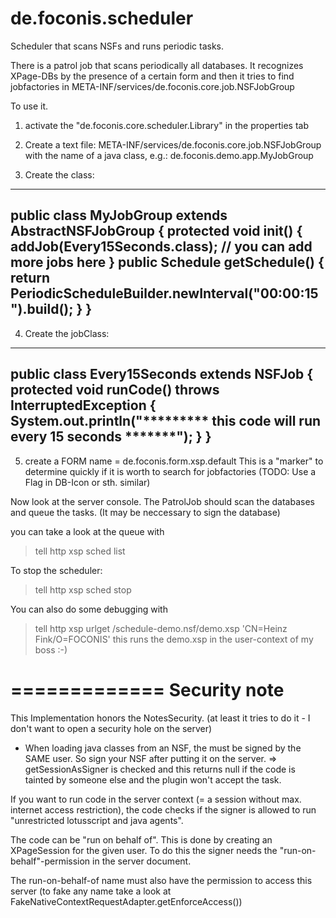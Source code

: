 de.foconis.scheduler
====================

Scheduler that scans NSFs and runs periodic tasks.

There is a patrol job that scans periodically all databases.
It recognizes XPage-DBs by the presence of a certain form and then it tries to find jobfactories in 
META-INF/services/de.foconis.core.job.NSFJobGroup

To use it.
1. activate the "de.foconis.core.scheduler.Library" in the properties tab

2. Create a text file:
META-INF/services/de.foconis.core.job.NSFJobGroup
with the name of a java class, e.g.: de.foconis.demo.app.MyJobGroup

3. Create the class:
----
public class MyJobGroup extends AbstractNSFJobGroup {
	protected void init() {
		addJob(Every15Seconds.class);
		// you can add more jobs here
	}
	public Schedule getSchedule() {
		return PeriodicScheduleBuilder.newInterval("00:00:15").build();
	}
}
----

4. Create the jobClass:
----
public class Every15Seconds extends NSFJob {
	protected void runCode() throws InterruptedException {
		System.out.println("********* this code will run every 15 seconds *******");
	}
}
----


5. create a 
	FORM name = de.foconis.form.xsp.default
This is a "marker" to determine quickly if it is worth to search for jobfactories
(TODO: Use a Flag in DB-Icon or sth. similar)

Now look at the server console. The PatrolJob should scan the databases and queue the tasks.
(It may be neccessary to sign the database)

you can take a look at the queue with
> tell http xsp sched list

To stop the scheduler:
> tell http xsp sched stop

You can also do some debugging with
> tell http xsp urlget /schedule-demo.nsf/demo.xsp 'CN=Heinz Fink/O=FOCONIS'
this runs the demo.xsp in the user-context of my boss :-)


=============
Security note
=============

This Implementation honors the NotesSecurity. (at least it tries to do it - I don't want to open a security hole on the server)

- When loading java classes from an NSF, the must be signed by the SAME user. So sign your NSF after putting it on the server.
=> getSessionAsSigner is checked and this returns null if the code is tainted by someone else and the plugin won't accept the task.

If you want to run code in the server context (= a session without max. internet access restriction), the code checks
if the signer is allowed to run "unrestricted lotusscript and java agents".

The code can be "run on behalf of". This is done by creating an XPageSession for the given user. To do this the signer needs the
"run-on-behalf"-permission in the server document.

The run-on-behalf-of name must also have the permission to access this server
(to fake any name take a look at FakeNativeContextRequestAdapter.getEnforceAccess())



